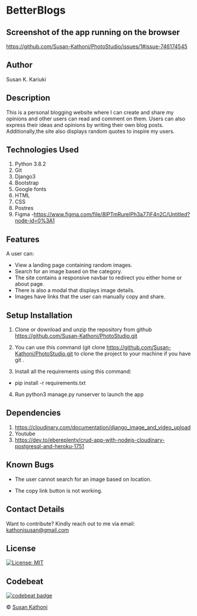 # BetterBlogs

## Screenshot of the app running on the browser
https://github.com/Susan-Kathoni/PhotoStudio/issues/1#issue-746174545


## Author

Susan K. Kariuki

## Description

This is a personal blogging website where I can create and share my opinions and other users can read and comment on them. Users can also express their ideas and opinions by writing their own blog posts. Additionally,the site also displays random quotes to inspire my users. 

## Technologies Used

1. Python 3.8.2
2. Git
3. Django3
4. Bootstrap
5. Google fonts
6. HTML
7. CSS
8. Postres
9. Figma -https://www.figma.com/file/8IPTmRureIPh3a77iF4n2C/Untitled?node-id=0%3A1

## Features

A user can:

- View a landing page containing random images.
- Search for an image based on the category.
- The site contains a responsive navbar to redirect you either home or about page.
- There is also a modal that displays image details.
- Images have links that the user can manually copy and share.


## Setup Installation

1. Clone or download and unzip the repository from github https://github.com/Susan-Kathoni/PhotoStudio.git

2. You can use this command (git clone https://github.com/Susan-Kathoni/PhotoStudio.git to clone the project to your machine if you have git .

3. Install all the requirements using this command:
- pip install -r requirements.txt
4. Run python3 manage.py runserver to launch the app

## Dependencies

1. https://cloudinary.com/documentation/django_image_and_video_upload
2. Youtube
3. https://dev.to/ebereplenty/crud-app-with-nodejs-cloudinary-postgresql-and-heroku-1751

## Known Bugs

- The user cannot search for an image based on location.

- The copy link button is not working.

## Contact Details

Want to contribute?
Kindly reach out to me via email: kathonisusan@gmail.com

## License

[![License: MIT](https://img.shields.io/badge/License-MIT-yellow.svg)](https://github.com/Susan-Kathoni/PhotoStudio/blob/master/LICENSE)

## Codebeat

[![codebeat badge](https://codebeat.co/badges/7bbb17b5-2cde-4108-aac0-eefcd439cf9f)](https://codebeat.co/projects/github-com-susan-kathoni-photostudio-master)

© [Susan Kathoni](https://github.com/Susan-Kathoni)